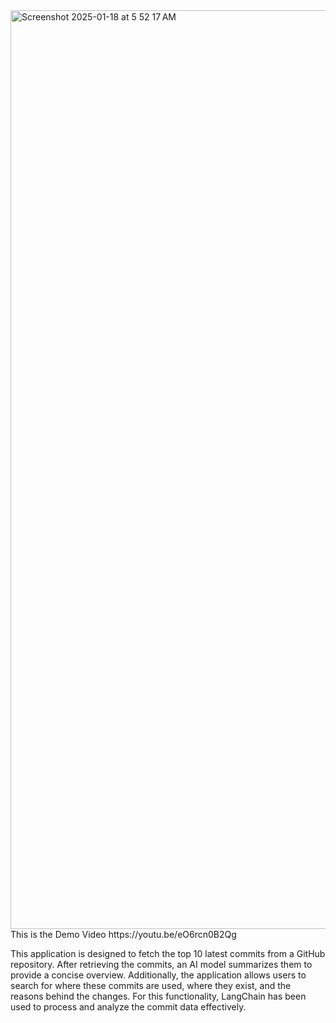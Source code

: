 <img width="1470" alt="Screenshot 2025-01-18 at 5 52 17 AM" src="https://github.com/user-attachments/assets/be74ccb1-ce76-4808-b404-596d74b3fe21" />
This is the Demo Video
https://youtu.be/eO6rcn0B2Qg

This application is designed to fetch the top 10 latest commits from a GitHub repository. After retrieving the commits, an AI model summarizes them to provide a concise overview. Additionally, the application allows users to search for where these commits are used, where they exist, and the reasons behind the changes. For this functionality, LangChain has been used to process and analyze the commit data effectively.



